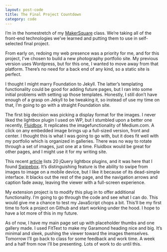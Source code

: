 ```yaml
---
layout: post-code
title: The Final Project Countdown
category: code
---
```

I’m in the homestretch of my [MakerSquare](http://www.makersquare.com) class. We’re taking all of the front-end technologies we’ve learned and  putting them to use in self-selected final project.

From early on, redoing my web presence was a priority for me, and for this project, I’ve chosen to build a new photography portfolio site. My previous version uses Wordpress, but for this one, I wanted to move away from that platform. There’s no need for a back end of any kind, so a static site is perfect. 

I thought I might marry Foundation to Jekyll. The latter’s templating functionality could be good for adding future pages, but I ran into some initial problems with setting up those templates. Honestly, I still don’t have enough of a grasp on Jekyll to be tweaking it, so instead of use my time on that, I’m going to go with a straight Foundation site. 

The first big decision was picking a display format for the images. I never liked the lightbox plugin I used on WP, but I stumbled upon a better one recently, [Fluidbox](http://terrymun.github.io/Fluidbox/). It replicates the imagefunctionality of Medium.com. A click on any embedded image brings up a full-sized version, front and center. I thought this is what I was going to go with, but it does fit well with my portfolio which is organized in galleries. There was no way to rotate through a set of images, just one at a time. Fluidbox would be great for other pages, and I might use it for my writing site.

This recent [article](http://codegeekz.com/jquery-lightbox-plugins-beautifying-websites/) lists 20 jQuery lightbox plugins, and it was here that I found [Swipebox](http://brutaldesign.github.io/swipebox/). It’s distinguishing feature is the ability to swipe from images to image on a mobile device, but I like it because of its dead-simple interface. It blacks out the rest of the page, and the navigation arrows and caption fade away, leaving the viewer with a full-screen experience.

My extension project is to modify this plug in to offer additional functionality. I’m going to go through the code and see what I can do. This would give me a chance to test my JavaScript chops a bit. This’ll be my first time to fork a project on Github and start working under the hood. I hope to have a lot more of this in my future. 

As of now, I have my main page set up with placeholder thumbs and one gallery made. I used FitText to make my Garamond heading nice and big. It’s minimal and sleek, pushing the viewer toward the images themselves. Tomorrow I’ll go back to class for some feedback and work time. A week and a half from now I’ll be presenting. Lots of work to do until this. 